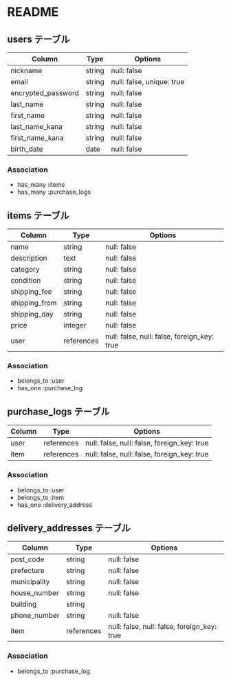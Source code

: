 # README

## users テーブル
| Column             | Type   | Options                   |
| ------------------ | ------ | ------------------------- |
| nickname           | string | null: false               |
| email              | string | null: false, unique: true |
| encrypted_password | string | null: false               |
| last_name          | string | null: false               |
| first_name         | string | null: false               |
| last_name_kana     | string | null: false               |
| first_name_kana    | string | null: false               |
| birth_date         | date   | null: false               |

### Association
- has_many :items
- has_many :purchase_logs


## items テーブル
| Column             | Type         | Options                                     |
| ------------------ | ------------ | ------------------------------------------- |
| name               | string       | null: false                                 |
| description        | text         | null: false                                 |
| category           | string       | null: false                                 |
| condition          | string       | null: false                                 |
| shipping_fee       | string       | null: false                                 |
| shipping_from      | string       | null: false                                 |
| shipping_day       | string       | null: false                                 |
| price              | integer      | null: false                                 |
| user               | references   | null: false, null: false, foreign_key: true |

### Association
- belongs_to :user
- has_one    :purchase_log


## purchase_logs テーブル
| Column | Type       | Options                                     |
| ------ | ---------- | ------------------------------------------- |
| user   | references | null: false, null: false, foreign_key: true |
| item   | references | null: false, null: false, foreign_key: true |

### Association
- belongs_to :user
- belongs_to :item
- has_one    :delivery_address


## delivery_addresses テーブル
| Column       | Type       | Options                                     |
| ------------ | ---------- | ------------------------------------------- |
| post_code    | string     | null: false                                 |
| prefecture   | string     | null: false                                 |
| municipality | string     | null: false                                 |
| house_number | string     | null: false                                 |
| building     | string     |                                             |
| phone_number | string     | null: false                                 |
| item         | references | null: false, null: false, foreign_key: true |

### Association
- belongs_to :purchase_log